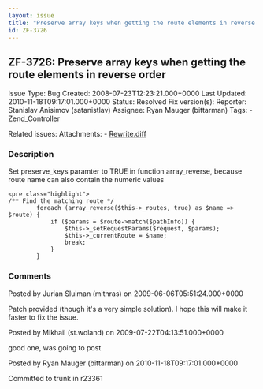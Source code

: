 ```yaml
---
layout: issue
title: "Preserve array keys when getting the route elements in reverse order"
id: ZF-3726
---
```


ZF-3726: Preserve array keys when getting the route elements in reverse order
-----------------------------------------------------------------------------

 Issue Type: Bug Created: 2008-07-23T12:23:21.000+0000 Last Updated: 2010-11-18T09:17:01.000+0000 Status: Resolved Fix version(s): 
 Reporter:  Stanislav Anisimov (satanistlav)  Assignee:  Ryan Mauger (bittarman)  Tags: - Zend\_Controller
 
 Related issues: 
 Attachments: - [Rewrite.diff](/issues/secure/attachment/11987/Rewrite.diff)
 
### Description

Set preserve\_keys paramter to TRUE in function array\_reverse, because route name can also contain the numeric values

 
    <pre class="highlight">
    /** Find the matching route */
            foreach (array_reverse($this->_routes, true) as $name => $route) {
                if ($params = $route->match($pathInfo)) {
                    $this->_setRequestParams($request, $params);
                    $this->_currentRoute = $name;
                    break;
                }
            }


 

 

### Comments

Posted by Jurian Sluiman (mithras) on 2009-06-06T05:51:24.000+0000

Patch provided (though it's a very simple solution). I hope this will make it faster to fix the issue.

 

 

Posted by Mikhail (st.woland) on 2009-07-22T04:13:51.000+0000

good one, was going to post

 

 

Posted by Ryan Mauger (bittarman) on 2010-11-18T09:17:01.000+0000

Committed to trunk in r23361

 

 